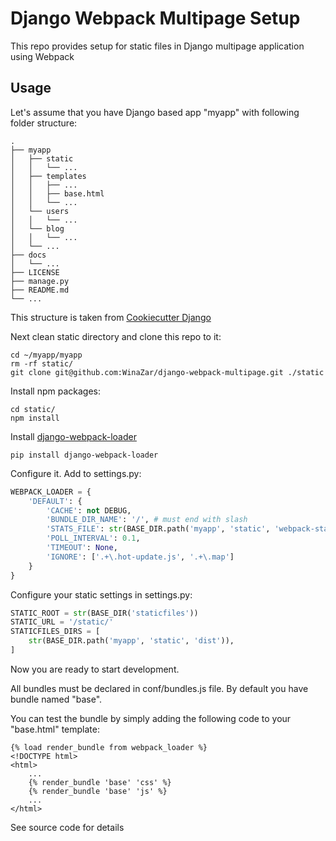 # Django Webpack Multipage Setup

This repo provides setup for static files in Django multipage application using Webpack

## Usage

Let's assume that you have Django based app "myapp" with following folder structure:
```
.
├── myapp
│   ├── static
│   │   └── ...
│   ├── templates
│   │   ├── ...
│   │   ├── base.html
│   │   └── ...
│   └── users
│   │   └── ...
│   └── blog
│   │   └── ...
│   └── ...
├── docs
│   └── ...
├── LICENSE
├── manage.py
├── README.md
└── ...
```
This structure is taken from [Cookiecutter Django](https://github.com/pydanny/cookiecutter-django)

Next clean static directory and clone this repo to it:
```shell
cd ~/myapp/myapp
rm -rf static/
git clone git@github.com:WinaZar/django-webpack-multipage.git ./static
```

Install npm packages:
```shell
cd static/
npm install
```

Install [django-webpack-loader](https://github.com/owais/django-webpack-loader)
```shell
pip install django-webpack-loader
```

Configure it. Add to settings.py:
```python
WEBPACK_LOADER = {
    'DEFAULT': {
        'CACHE': not DEBUG,
        'BUNDLE_DIR_NAME': '/', # must end with slash
        'STATS_FILE': str(BASE_DIR.path('myapp', 'static', 'webpack-stats.json')), # BASE_DIR is your app top level
        'POLL_INTERVAL': 0.1,
        'TIMEOUT': None,
        'IGNORE': ['.+\.hot-update.js', '.+\.map']
    }
}
```

Configure your static settings in settings.py:
```python
STATIC_ROOT = str(BASE_DIR('staticfiles'))
STATIC_URL = '/static/'
STATICFILES_DIRS = [
    str(BASE_DIR.path('myapp', 'static', 'dist')),
]
```

Now you are ready to start development.

All bundles must be declared in conf/bundles.js file. By default you have bundle named "base".

You can test the bundle by simply adding the following code to your "base.html" template:
```HTML+Django
{% load render_bundle from webpack_loader %}
<!DOCTYPE html>
<html>
    ...
    {% render_bundle 'base' 'css' %}
    {% render_bundle 'base' 'js' %}
    ...
</html>
```

See source code for details
